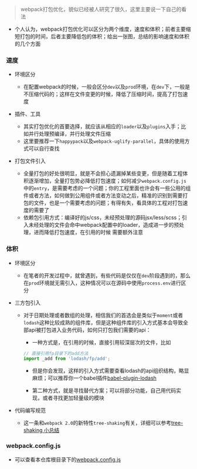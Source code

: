 
> webpack打包优化，貌似已经被人研究了很久，这里主要说一下自己的看法

- 个人认为，webpack打包优化可以区分为两个维度，速度和体积；前者主要缩短打包的时间，后者主要降低包的体积；给出一张图，总结的影响速度和体积的几个方面

### 速度

- 环境区分
  - 在配置webpack的时候，一般会区分`dev`以及`prod`环境，在`dev`下，一般是不压缩代码的；这样在文件变更的时候，降低了压缩时间，提高了打包速度

- 插件、工具
  - 其实打包优化的首要选择，就应该从相应的`loader`以及`plugins`入手；比如并行处理预编译，并行处理文件压缩
  - 这里要推荐一下`happypack`以及`webpack-uglify-parallel`，具体的使用方式可以自行查找

- 打包文件引入
  - 全量打包的好处很明显，就是不会担心遗漏掉某些变更，但是随着工程体积逐渐增加，全量打包势必降低打包速度；如何减少`webpack.config.js`中的`entry`，是需要考虑的一个问题；你的工程里面也许会有一些公用的组件或者方法，如何做到公用组件或者方法变动之后，精准的识别到需要打包的文件，也是一个需要考虑的问题；有得有失，看具体的工程对打包速度的需要了
  - 依赖包引用方式：编译好的js/css，未经预处理的源码jsx/less/scss；引入未经处理的文件会命中webpack配置中的loader，造成进一步的预处理，进而降低打包速度，在引用的时候 需要额外注意

### 体积

- 环境区分
  - 在笔者的开发过程中，就曾遇到，有些代码是仅仅在`dev`阶段遇到的，那么在`prod`环境就无需引入，这种情况可以在源码中使用`process.env`进行区分

- 三方包引入
  - 对于日期处理或者数组的处理，相信我们的首选会是类似于`moment`或者`lodash`这种比较成熟的组件库，但是这种组件库的引入方式基本会导致全部api被打包进入业务代码，如何只打包我们需要的api：
    - 一种方式是，在引用的时候，直接引用较深层次的文件，比如

    ```js
    // 直接引用fp目录下的add方法
    import _add from 'lodash/fp/add';
    ```

    - 但是你会发现，这样的引入方式需要查看lodash的api组织结构，略显麻烦；可以推荐你一个babel插件[babel-plugin-lodash](https://github.com/lodash/babel-plugin-lodash)
    
    - 第二种方式，就是寻找替代方案；可以将部分功能，自己用代码实现，或者寻找更加轻量级的模块

- 代码编写规范
  - 这一条和`webpack 2.0`的新特性`tree-shaking`有关，详细可以参考[tree-shaking 小总结](./tree-shaking.md)

### webpack.config.js

- 可以查看本仓库根目录下的[webpack.config.js](../webpack.config.js)

